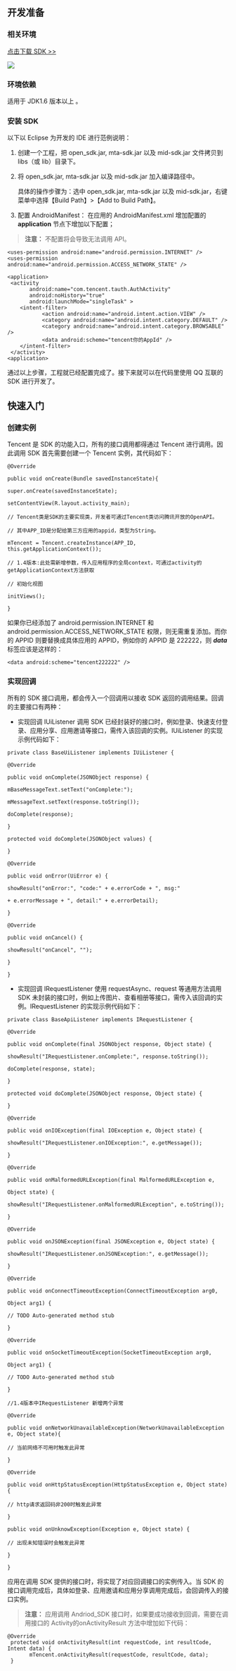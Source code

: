 ## 开发准备
### 相关环境
[点击下载 SDK >>](http://wiki.connect.qq.com/sdk%E4%B8%8B%E8%BD%BD )

![](https://mc.qcloudimg.com/static/img/1c18ecaece1d026e23d2f7c92545d6b4/image.jpg)
### 环境依赖
适用于 JDK1.6 版本以上 。
###  安装 SDK
以下以 Eclipse 为开发的 IDE 进行范例说明：
1. 创建一个工程，把 open_sdk.jar, mta-sdk.jar 以及 mid-sdk.jar 文件拷贝到 libs（或 lib）目录下。
2. 将 open_sdk.jar, mta-sdk.jar 以及 mid-sdk.jar 加入编译路径中。

   具体的操作步骤为：选中 open_sdk.jar, mta-sdk.jar 以及 mid-sdk.jar，右键菜单中选择【Build Path】>【Add to Build  Path】。 
3. 配置 AndroidManifest：
在应用的 AndroidManifest.xml 增加配置的 **application** 节点下增加以下配置；
>**注意：**
>不配置将会导致无法调用 API。

```
<uses-permission android:name="android.permission.INTERNET" />
<uses-permission android:name="android.permission.ACCESS_NETWORK_STATE" />
 
<application>
 <activity
       android:name="com.tencent.tauth.AuthActivity"
       android:noHistory="true"
       android:launchMode="singleTask" >
    <intent-filter>
           <action android:name="android.intent.action.VIEW" />
           <category android:name="android.intent.category.DEFAULT" />
           <category android:name="android.intent.category.BROWSABLE" />
           <data android:scheme="tencent你的AppId" />
    </intent-filter>
 </activity>
<application>
```
通过以上步骤，工程就已经配置完成了。接下来就可以在代码里使用 QQ 互联的 SDK 进行开发了。
## 快速入门
### 创建实例
Tencent 是 SDK 的功能入口，所有的接口调用都得通过 Tencent 进行调用。因此调用 SDK 首先需要创建一个 Tencent 实例，其代码如下：

```
@Override
 
public void onCreate(Bundle savedInstanceState){
 
super.onCreate(savedInstanceState);
 
setContentView(R.layout.activity_main);
 
// Tencent类是SDK的主要实现类，开发者可通过Tencent类访问腾讯开放的OpenAPI。
 
// 其中APP_ID是分配给第三方应用的appid，类型为String。
 
mTencent = Tencent.createInstance(APP_ID, this.getApplicationContext());
 
// 1.4版本:此处需新增参数，传入应用程序的全局context，可通过activity的getApplicationContext方法获取
 
// 初始化视图
 
initViews();
 
}
```

如果你已经添加了 android.permission.INTERNET 和 android.permission.ACCESS_NETWORK_STATE 权限，则无需重复添加。而你的 APPID 则要替换成具体应用的 APPID，例如你的 APPID 是 222222，则 ***data*** 标签应该是这样的：

```
<data android:scheme="tencent222222" />
```
### 实现回调
所有的 SDK 接口调用，都会传入一个回调用以接收 SDK 返回的调用结果。回调的主要接口有两种：
- 实现回调 IUiListener
调用 SDK 已经封装好的接口时，例如登录、快速支付登录、应用分享、应用邀请等接口，需传入该回调的实例。IUiListener 的实现示例代码如下：

```
private class BaseUiListener implements IUiListener {
 
@Override
 
public void onComplete(JSONObject response) {
 
mBaseMessageText.setText("onComplete:");
 
mMessageText.setText(response.toString());
 
doComplete(response);
 
}
 
protected void doComplete(JSONObject values) {
 
}
 
@Override
 
public void onError(UiError e) {
 
showResult("onError:", "code:" + e.errorCode + ", msg:"
 
+ e.errorMessage + ", detail:" + e.errorDetail);
 
}
 
@Override
 
public void onCancel() {
 
showResult("onCancel", "");
 
}
 
}
```
- 实现回调 IRequestListener
使用 requestAsync、request 等通用方法调用 SDK 未封装的接口时，例如上传图片、查看相册等接口，需传入该回调的实例。IRequestListener 的实现示例代码如下：

```
private class BaseApiListener implements IRequestListener {
 
@Override
 
public void onComplete(final JSONObject response, Object state) {
 
showResult("IRequestListener.onComplete:", response.toString());
 
doComplete(response, state);
 
}
 
protected void doComplete(JSONObject response, Object state) {
 
}
 
@Override
 
public void onIOException(final IOException e, Object state) {
 
showResult("IRequestListener.onIOException:", e.getMessage());
 
}
 
@Override
 
public void onMalformedURLException(final MalformedURLException e,
 
Object state) {
 
showResult("IRequestListener.onMalformedURLException", e.toString());
 
}
 
@Override
 
public void onJSONException(final JSONException e, Object state) {
 
showResult("IRequestListener.onJSONException:", e.getMessage());
 
}
 
@Override
 
public void onConnectTimeoutException(ConnectTimeoutException arg0,
 
Object arg1) {
 
// TODO Auto-generated method stub
 
}
 
@Override
 
public void onSocketTimeoutException(SocketTimeoutException arg0,
 
Object arg1) {
 
// TODO Auto-generated method stub
 
}
 
//1.4版本中IRequestListener 新增两个异常
 
@Override
 
public void onNetworkUnavailableException(NetworkUnavailableException e, Object state){
 
// 当前网络不可用时触发此异常
 
}
 
@Override
 
public void onHttpStatusException(HttpStatusException e, Object state) {
 
// http请求返回码非200时触发此异常
 
}
 
public void onUnknowException(Exception e, Object state) {
 
// 出现未知错误时会触发此异常
 
}
 
}
```
应用在调用 SDK 提供的接口时，将实现了对应回调接口的实例传入。当 SDK 的接口调用完成后，具体如登录、应用邀请和应用分享调用完成后，会回调传入的接口实例。
>**注意：**
>应用调用 Andriod_SDK 接口时，如果要成功接收到回调，需要在调用接口的 Activity的onActivityResult 方法中增加如下代码：

```
@Override
 protected void onActivityResult(int requestCode, int resultCode, Intent data) {
       mTencent.onActivityResult(requestCode, resultCode, data);
 }
```
